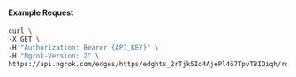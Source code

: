 <!-- Code generated for API Clients. DO NOT EDIT. -->

#### Example Request

```bash
curl \
-X GET \
-H "Authorization: Bearer {API_KEY}" \
-H "Ngrok-Version: 2" \
https://api.ngrok.com/edges/https/edghts_2rTjk5Id4AjePl467TpvT8IOiqh/routes/edghtsrt_2rTjk5VxIWWaIIF93D2BQiITJda
```
